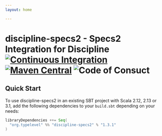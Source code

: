 ```yaml
---
layout: home

---
```


# discipline-specs2 - Specs2 Integration for Discipline [![Continuous Integration](https://github.com/typelevel/discipline-specs2/actions/workflows/ci.yml/badge.svg)](https://github.com/typelevel/discipline-specs2/actions/workflows/ci.yml) [![Maven Central](https://maven-badges.herokuapp.com/maven-central/org.typelevel/discipline-specs2_2.12/badge.svg)](https://maven-badges.herokuapp.com/maven-central/org.typelevel/discipline-specs2_2.12) ![Code of Consuct](https://img.shields.io/badge/Code%20of%20Conduct-Scala-blue.svg)

## Quick Start

To use discipline-specs2 in an existing SBT project with Scala 2.12, 2.13 or 3.1, add the following dependencies to your
`build.sbt` depending on your needs:

```scala
libraryDependencies ++= Seq(
  "org.typelevel" %% "discipline-specs2" % "1.3.1"
)
```
